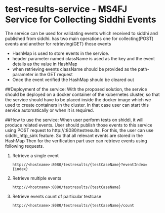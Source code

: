 # test-results-service - MS4FJ Service for Collecting Siddhi Events

The service can be used for validating events which received to siddhi and published from siddhi.
has two main operations one for collecting(POST) events and another for retrieving(GET) those events

- HashMap is used to store events in the service.
- header parameter named  className is used as the key and the event details as the value in HashMap
- when retrieving events className should be provided as the path-parameter in the GET request
- Once the event verified the HashMap should be cleared out

##Deployment of the service:
With the proposed solution, the service should be deployed on a docker container of the kubernetes cluster, so that the service should have to be placed inside the docker image which we used to create containers in the cluster. In that case user can start this service automatically or when it is required.

##How to use the service:
When user perform tests on shiddi, it will produce related events. User should publish those events to this service using
 POST request to http://<hostname>:8080/testresults. For this, the user can use siddhi_http_sink feature.
 So that all relevant events are stored in the HashMap
 Then for the verification part user can retrieve events using following requests.
    
 1. Retrieve a single event 
 
    ```http://<hostname>:8080/testresults/{testCaseName}?eventIndex={index}```
   
 2. Retrieve multiple events
    
    ```http://<hostname>:8080/testresults/{testCaseName}```
 
 3. Retrieve events count of particular testcase
 
    ```http://<hostname>:8080/testresults/{testCaseName}/count```